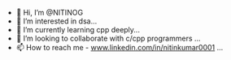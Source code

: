 - 👋 Hi, I’m @NITINOG
- 👀 I’m interested in dsa...
- 🌱 I’m currently learning cpp deeply...
- 💞️ I’m looking to collaborate with c/cpp programmers ...
- 📫 How to reach me - www.linkedin.com/in/nitinkumar0001  ...

<!---
NITINOG/NITINOG is a ✨ special ✨ repository because its `README.md` (this file) appears on your GitHub profile.
You can click the Preview link to take a look at your changes.
--->
